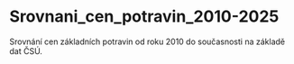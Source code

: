# Srovnani_cen_potravin_2010-2025
Srovnání cen základních potravin od roku 2010 do současnosti na základě dat ČSÚ. 

